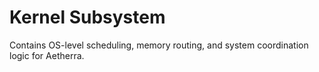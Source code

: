 # Kernel Subsystem

Contains OS-level scheduling, memory routing, and system coordination logic for Aetherra.
